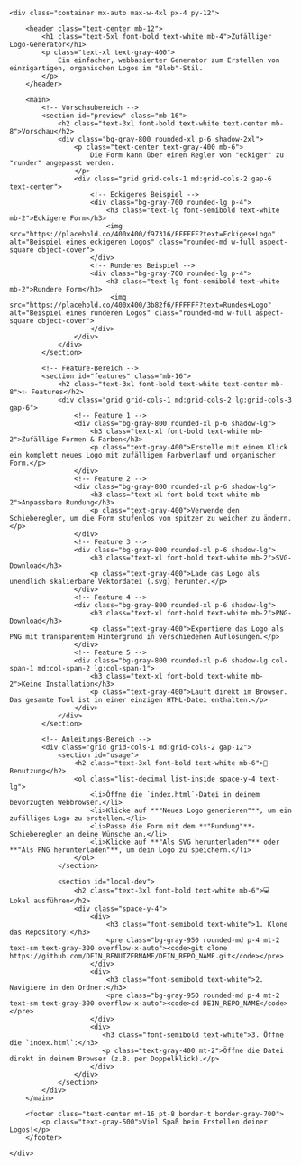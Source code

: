 <!DOCTYPE html>
<html lang="de">
<head>
    <meta charset="UTF-8">
    <meta name="viewport" content="width=device-width, initial-scale=1.0">
    <title>Zufälliger Logo-Generator - Readme</title>
    <script src="https://cdn.tailwindcss.com"></script>
    <link href="https://fonts.googleapis.com/css2?family=Inter:wght@400;500;700&display=swap" rel="stylesheet">
    <style>
        body {
            font-family: 'Inter', sans-serif;
        }
        .feature-icon {
            width: 28px;
            height: 28px;
            stroke-width: 1.5;
        }
    </style>
</head>
<body class="bg-gray-900 text-gray-300">

    <div class="container mx-auto max-w-4xl px-4 py-12">

        <header class="text-center mb-12">
            <h1 class="text-5xl font-bold text-white mb-4">Zufälliger Logo-Generator</h1>
            <p class="text-xl text-gray-400">
                Ein einfacher, webbasierter Generator zum Erstellen von einzigartigen, organischen Logos im "Blob"-Stil.
            </p>
        </header>

        <main>
            <!-- Vorschaubereich -->
            <section id="preview" class="mb-16">
                <h2 class="text-3xl font-bold text-white text-center mb-8">Vorschau</h2>
                <div class="bg-gray-800 rounded-xl p-6 shadow-2xl">
                    <p class="text-center text-gray-400 mb-6">
                        Die Form kann über einen Regler von "eckiger" zu "runder" angepasst werden.
                    </p>
                    <div class="grid grid-cols-1 md:grid-cols-2 gap-6 text-center">
                        <!-- Eckigeres Beispiel -->
                        <div class="bg-gray-700 rounded-lg p-4">
                            <h3 class="text-lg font-semibold text-white mb-2">Eckigere Form</h3>
                            <img src="https://placehold.co/400x400/f97316/FFFFFF?text=Eckiges+Logo" alt="Beispiel eines eckigeren Logos" class="rounded-md w-full aspect-square object-cover">
                        </div>
                        <!-- Runderes Beispiel -->
                        <div class="bg-gray-700 rounded-lg p-4">
                            <h3 class="text-lg font-semibold text-white mb-2">Rundere Form</h3>
                             <img src="https://placehold.co/400x400/3b82f6/FFFFFF?text=Rundes+Logo" alt="Beispiel eines runderen Logos" class="rounded-md w-full aspect-square object-cover">
                        </div>
                    </div>
                </div>
            </section>

            <!-- Feature-Bereich -->
            <section id="features" class="mb-16">
                <h2 class="text-3xl font-bold text-white text-center mb-8">✨ Features</h2>
                <div class="grid grid-cols-1 md:grid-cols-2 lg:grid-cols-3 gap-6">
                    <!-- Feature 1 -->
                    <div class="bg-gray-800 rounded-xl p-6 shadow-lg">
                        <h3 class="text-xl font-bold text-white mb-2">Zufällige Formen & Farben</h3>
                        <p class="text-gray-400">Erstelle mit einem Klick ein komplett neues Logo mit zufälligem Farbverlauf und organischer Form.</p>
                    </div>
                    <!-- Feature 2 -->
                    <div class="bg-gray-800 rounded-xl p-6 shadow-lg">
                        <h3 class="text-xl font-bold text-white mb-2">Anpassbare Rundung</h3>
                        <p class="text-gray-400">Verwende den Schieberegler, um die Form stufenlos von spitzer zu weicher zu ändern.</p>
                    </div>
                    <!-- Feature 3 -->
                    <div class="bg-gray-800 rounded-xl p-6 shadow-lg">
                        <h3 class="text-xl font-bold text-white mb-2">SVG-Download</h3>
                        <p class="text-gray-400">Lade das Logo als unendlich skalierbare Vektordatei (.svg) herunter.</p>
                    </div>
                    <!-- Feature 4 -->
                    <div class="bg-gray-800 rounded-xl p-6 shadow-lg">
                        <h3 class="text-xl font-bold text-white mb-2">PNG-Download</h3>
                        <p class="text-gray-400">Exportiere das Logo als PNG mit transparentem Hintergrund in verschiedenen Auflösungen.</p>
                    </div>
                    <!-- Feature 5 -->
                    <div class="bg-gray-800 rounded-xl p-6 shadow-lg col-span-1 md:col-span-2 lg:col-span-1">
                        <h3 class="text-xl font-bold text-white mb-2">Keine Installation</h3>
                        <p class="text-gray-400">Läuft direkt im Browser. Das gesamte Tool ist in einer einzigen HTML-Datei enthalten.</p>
                    </div>
                </div>
            </section>

            <!-- Anleitungs-Bereich -->
            <div class="grid grid-cols-1 md:grid-cols-2 gap-12">
                <section id="usage">
                    <h2 class="text-3xl font-bold text-white mb-6">🚀 Benutzung</h2>
                    <ol class="list-decimal list-inside space-y-4 text-lg">
                        <li>Öffne die `index.html`-Datei in deinem bevorzugten Webbrowser.</li>
                        <li>Klicke auf **"Neues Logo generieren"**, um ein zufälliges Logo zu erstellen.</li>
                        <li>Passe die Form mit dem **"Rundung"**-Schieberegler an deine Wünsche an.</li>
                        <li>Klicke auf **"Als SVG herunterladen"** oder **"Als PNG herunterladen"**, um dein Logo zu speichern.</li>
                    </ol>
                </section>

                <section id="local-dev">
                    <h2 class="text-3xl font-bold text-white mb-6">💻 Lokal ausführen</h2>
                    <div class="space-y-4">
                        <div>
                            <h3 class="font-semibold text-white">1. Klone das Repository:</h3>
                            <pre class="bg-gray-950 rounded-md p-4 mt-2 text-sm text-gray-300 overflow-x-auto"><code>git clone https://github.com/DEIN_BENUTZERNAME/DEIN_REPO_NAME.git</code></pre>
                        </div>
                        <div>
                            <h3 class="font-semibold text-white">2. Navigiere in den Ordner:</h3>
                            <pre class="bg-gray-950 rounded-md p-4 mt-2 text-sm text-gray-300 overflow-x-auto"><code>cd DEIN_REPO_NAME</code></pre>
                        </div>
                        <div>
                           <h3 class="font-semibold text-white">3. Öffne die `index.html`:</h3>
                           <p class="text-gray-400 mt-2">Öffne die Datei direkt in deinem Browser (z.B. per Doppelklick).</p>
                        </div>
                    </div>
                </section>
            </div>
        </main>
        
        <footer class="text-center mt-16 pt-8 border-t border-gray-700">
            <p class="text-gray-500">Viel Spaß beim Erstellen deiner Logos!</p>
        </footer>

    </div>
</body>
</html>
